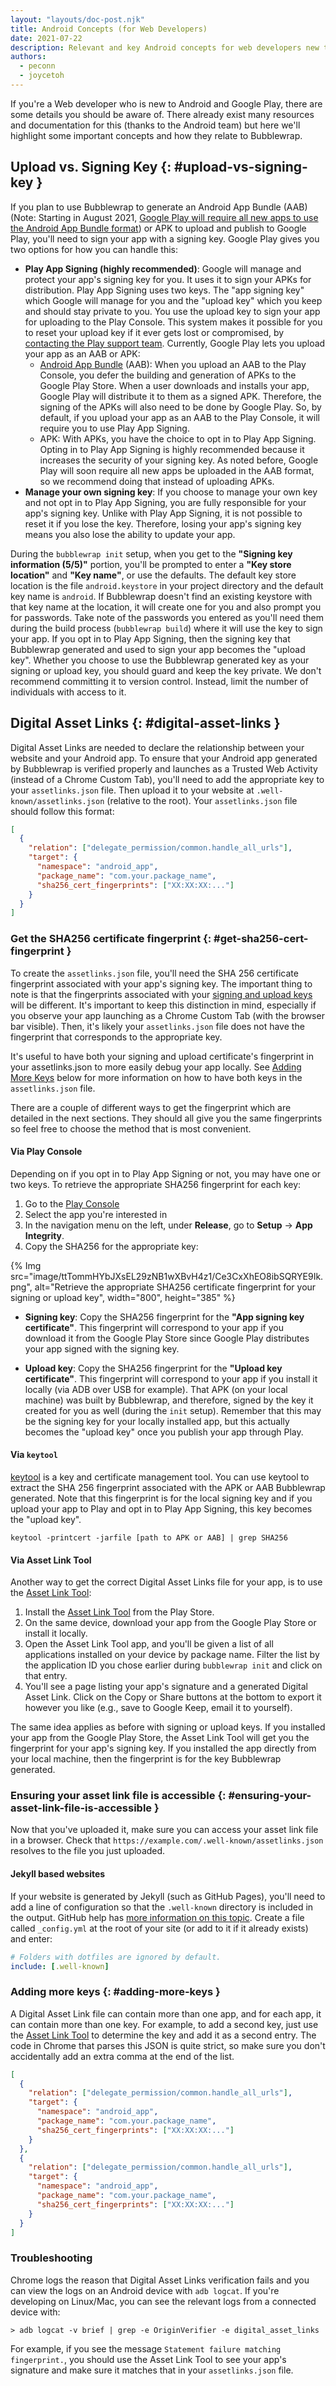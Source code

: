 ```yaml
---
layout: "layouts/doc-post.njk"
title: Android Concepts (for Web Developers)
date: 2021-07-22
description: Relevant and key Android concepts for web developers new to Android and Play.
authors:
  - peconn
  - joycetoh
---
```


If you're a Web developer who is new to Android and Google Play, there are some details you should
be aware of. There already exist many resources and documentation for this (thanks to the Android
team) but here we'll highlight some important concepts and how they relate to Bubblewrap.

## Upload vs. Signing Key {: #upload-vs-signing-key }

If you plan to use Bubblewrap to generate an Android App Bundle (AAB) (Note: Starting in August
2021, [Google Play will require all new apps to use the Android App Bundle
format](https://android-developers.googleblog.com/2020/11/new-android-app-bundle-and-target-api.html))
or APK to upload and publish to Google Play, you'll need to sign your app with a signing key. Google
Play gives you two options for how you can handle this:

- **Play App Signing (highly recommended)**: Google will manage and protect your app's signing key
  for you. It uses it to sign your APKs for distribution. Play App Signing uses two keys. The "app
  signing key" which Google will manage for you and the "upload key" which you keep and should stay
  private to you. You use the upload key to sign your app for uploading to the Play Console. This
  system makes it possible for you to reset your upload key if it ever gets lost or compromised, by
  [contacting the Play support
  team](https://support.google.com/googleplay/android-developer/contact/key). Currently, Google Play
  lets you upload your app as an AAB or APK:
  - [Android App Bundle](https://developer.android.com/platform/technology/app-bundle) (AAB): When
    you upload an AAB to the Play Console, you defer the building and generation of APKs to the
    Google Play Store. When a user downloads and installs your app, Google Play will distribute it
    to them as a signed APK. Therefore, the signing of the APKs will also need to be done by
    Google Play. So, by default, if you upload your app as an AAB to the Play Console, it will
    require you to use Play App Signing.
  - APK: With APKs, you have the choice to opt in to Play App Signing. Opting in to Play App
    Signing is highly recommended because it increases the security of your signing key. As noted
    before, Google Play will soon require all new apps be uploaded in the AAB format, so we
    recommend doing that instead of uploading APKs.
- **Manage your own signing key**: If you choose to manage your own key and not opt in to Play App
  Signing, you are fully responsible for your app's signing key. Unlike with Play App Signing, it is
  not possible to reset it if you lose the key. Therefore, losing your app's signing key means you
  also lose the ability to update your app.

During the `bubblewrap init` setup, when you get to the **"Signing key information (5/5)"** portion,
you'll be prompted to enter a **"Key store location"** and **"Key name"**, or use the defaults. The
default key store location is the file `android.keystore` in your project directory and the default
key name is `android`. If Bubblewrap doesn't find an existing keystore with that key name at the
location, it will create one for you and also prompt you for passwords. Take note of the passwords
you entered as you'll need them during the build process (`bubblewrap build`) where it will use the
key to sign your app. If you opt in to Play App Signing, then the signing key that Bubblewrap
generated and used to sign your app becomes the "upload key". Whether you choose to use the
Bubblewrap generated key as your signing or upload key, you should guard and keep the key private.
We don't recommend committing it to version control. Instead, limit the number of individuals with
access to it.

## Digital Asset Links {: #digital-asset-links }

Digital Asset Links are needed to declare the relationship between your website and your Android
app. To ensure that your Android app generated by Bubblewrap is verified properly and launches as a
Trusted Web Activity (instead of a Chrome Custom Tab), you'll need to add the appropriate key to
your `assetlinks.json` file. Then upload it to your website at `.well-known/assetlinks.json`
(relative to the root). Your `assetlinks.json` file should follow this format:

```json
[
  {
    "relation": ["delegate_permission/common.handle_all_urls"],
    "target": {
      "namespace": "android_app",
      "package_name": "com.your.package_name",
      "sha256_cert_fingerprints": ["XX:XX:XX:..."]
    }
  }
]
```

### Get the SHA256 certificate fingerprint {: #get-sha256-cert-fingerprint }

To create the `assetlinks.json` file, you'll need the SHA 256 certificate fingerprint associated
with your app's signing key. The important thing to note is that the fingerprints associated with
your [signing and upload keys](#upload-vs-signing-key) will be different. It's important to keep
this distinction in mind, especially if you observe your app launching as a Chrome Custom Tab (with
the browser bar visible). Then, it's likely your `assetlinks.json` file does not have the
fingerprint that corresponds to the appropriate key.

It's useful to have both your signing and upload certificate's fingerprint in your assetlinks.json
to more easily debug your app locally. See [Adding More Keys](#adding-more-keys) below for more
information on how to have both keys in the `assetlinks.json` file.

There are a couple of different ways to get the fingerprint which are detailed in the next sections.
They should all give you the same fingerprints so feel free to choose the method that is most
convenient.

#### Via Play Console

Depending on if you opt in to Play App Signing or not, you may have one or two keys. To retrieve
the appropriate SHA256 fingerprint for each key:

1. Go to the [Play Console](https://play.google.com/apps/publish/)
2. Select the app you're interested in
3. In the navigation menu on the left, under **Release**, go to **Setup** -> **App Integrity**.
4. Copy the SHA256 for the appropriate key:

{% Img src="image/ttTommHYbJXsEL29zNB1wXBvH4z1/Ce3CxXhEO8ibSQRYE9Ik.png", alt="Retrieve the appropriate SHA256 certificate fingerprint for your signing or upload key", width="800", height="385" %}

- **Signing key**: Copy the SHA256 fingerprint for the **"App signing key certificate"**. This
  fingerprint will correspond to your app if you download it from the Google Play Store since
  Google Play distributes your app signed with the signing key.

- **Upload key**: Copy the SHA256 fingerprint for the **"Upload key certificate"**. This
  fingerprint will correspond to your app if you install it locally (via ADB over USB for
  example). That APK (on your local machine) was built by Bubblewrap, and therefore, signed by
  the key it created for you as well (during the `init` setup). Remember that this may be the
  signing key for your locally installed app, but this actually becomes the "upload key" once
  you publish your app through Play.

#### Via `keytool`

[keytool](https://docs.oracle.com/javase/6/docs/technotes/tools/windows/keytool.html) is a key and
certificate management tool. You can use keytool to extract the SHA 256 fingerprint associated with
the APK or AAB Bubblewrap generated. Note that this fingerprint is for the local signing key and if
you upload your app to Play and opt in to Play App Signing, this key becomes the "upload key".

```shell
keytool -printcert -jarfile [path to APK or AAB] | grep SHA256
```

#### Via Asset Link Tool

Another way to get the correct Digital Asset Links file for your app, is to use the [Asset Link
Tool](https://play.google.com/store/apps/details?id=dev.conn.assetlinkstool):

1. Install the [Asset Link
   Tool](https://play.google.com/store/apps/details?id=dev.conn.assetlinkstool) from the Play Store.
2. On the same device, download your app from the Google Play Store or install it locally.
3. Open the Asset Link Tool app, and you'll be given a list of all applications installed on your
   device by package name. Filter the list by the application ID you chose earlier during
   `bubblewrap init` and click on that entry.
4. You'll see a page listing your app's signature and a generated Digital Asset Link. Click on the
   Copy or Share buttons at the bottom to export it however you like (e.g., save to Google Keep,
   email it to yourself).

The same idea applies as before with signing or upload keys. If you installed your app from the
Google Play Store, the Asset Link Tool will get you the fingerprint for your app's signing key. If
you installed the app directly from your local machine, then the fingerprint is for the key
Bubblewrap generated.

### Ensuring your asset link file is accessible {: #ensuring-your-asset-link-file-is-accessible }

Now that you've uploaded it, make sure you can access your asset link file in a browser.
Check that `https://example.com/.well-known/assetlinks.json` resolves to the file you just uploaded.

#### Jekyll based websites

If your website is generated by Jekyll (such as GitHub Pages), you'll need to add a line of
configuration so that the `.well-known` directory is included in the output.
GitHub help has [more information on this topic](https://help.github.com/en/articles/files-that-start-with-an-underscore-are-missing).
Create a file called `_config.yml` at the root of your site (or add to it if it already exists) and
enter:

```yml
# Folders with dotfiles are ignored by default.
include: [.well-known]
```

### Adding more keys {: #adding-more-keys }

A Digital Asset Link file can contain more than one app, and for each app, it can contain more than
one key.
For example, to add a second key, just use the
[Asset Link Tool](https://play.google.com/store/apps/details?id=dev.conn.assetlinkstool) to
determine the key and add it as a second entry.
The code in Chrome that parses this JSON is quite strict, so make sure you don't accidentally add an
extra comma at the end of the list.

```json
[
  {
    "relation": ["delegate_permission/common.handle_all_urls"],
    "target": {
      "namespace": "android_app",
      "package_name": "com.your.package_name",
      "sha256_cert_fingerprints": ["XX:XX:XX:..."]
    }
  },
  {
    "relation": ["delegate_permission/common.handle_all_urls"],
    "target": {
      "namespace": "android_app",
      "package_name": "com.your.package_name",
      "sha256_cert_fingerprints": ["XX:XX:XX:..."]
    }
  }
]
```

### Troubleshooting

Chrome logs the reason that Digital Asset Links verification fails and you can view the logs on an
Android device with `adb logcat`.
If you're developing on Linux/Mac, you can see the relevant logs from a connected device
with:

```shell
> adb logcat -v brief | grep -e OriginVerifier -e digital_asset_links
```

For example, if you see the message `Statement failure matching fingerprint.`, you should use the
Asset Link Tool to see your app's signature and make sure it matches that in your `assetlinks.json`
file.
